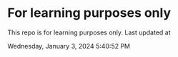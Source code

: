 # For learning purposes only
This repo is for learning purposes only.
Last updated at

Wednesday, January 3, 2024 5:40:52 PM

